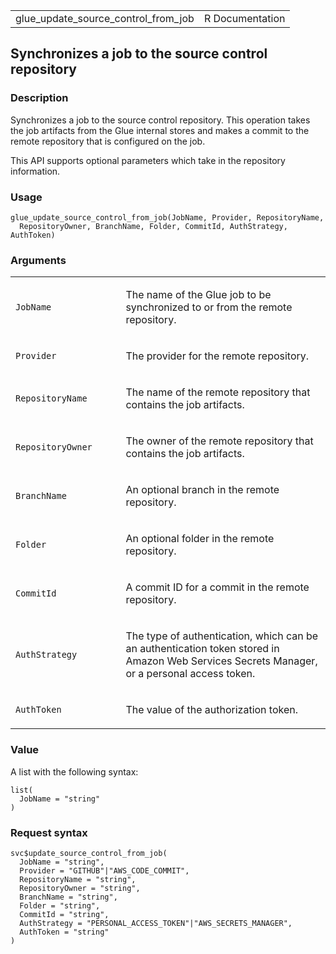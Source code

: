 <table style="width: 100%;">
<tbody>
<tr class="odd">
<td>glue_update_source_control_from_job</td>
<td style="text-align: right;">R Documentation</td>
</tr>
</tbody>
</table>

## Synchronizes a job to the source control repository

### Description

Synchronizes a job to the source control repository. This operation
takes the job artifacts from the Glue internal stores and makes a commit
to the remote repository that is configured on the job.

This API supports optional parameters which take in the repository
information.

### Usage

    glue_update_source_control_from_job(JobName, Provider, RepositoryName,
      RepositoryOwner, BranchName, Folder, CommitId, AuthStrategy, AuthToken)

### Arguments

<table>
<colgroup>
<col style="width: 35%" />
<col style="width: 65%" />
</colgroup>
<tbody>
<tr class="odd">
<td><code
id="glue_update_source_control_from_job_:_JobName">JobName</code></td>
<td><p>The name of the Glue job to be synchronized to or from the remote
repository.</p></td>
</tr>
<tr class="even">
<td><code
id="glue_update_source_control_from_job_:_Provider">Provider</code></td>
<td><p>The provider for the remote repository.</p></td>
</tr>
<tr class="odd">
<td><code
id="glue_update_source_control_from_job_:_RepositoryName">RepositoryName</code></td>
<td><p>The name of the remote repository that contains the job
artifacts.</p></td>
</tr>
<tr class="even">
<td><code
id="glue_update_source_control_from_job_:_RepositoryOwner">RepositoryOwner</code></td>
<td><p>The owner of the remote repository that contains the job
artifacts.</p></td>
</tr>
<tr class="odd">
<td><code
id="glue_update_source_control_from_job_:_BranchName">BranchName</code></td>
<td><p>An optional branch in the remote repository.</p></td>
</tr>
<tr class="even">
<td><code
id="glue_update_source_control_from_job_:_Folder">Folder</code></td>
<td><p>An optional folder in the remote repository.</p></td>
</tr>
<tr class="odd">
<td><code
id="glue_update_source_control_from_job_:_CommitId">CommitId</code></td>
<td><p>A commit ID for a commit in the remote repository.</p></td>
</tr>
<tr class="even">
<td><code
id="glue_update_source_control_from_job_:_AuthStrategy">AuthStrategy</code></td>
<td><p>The type of authentication, which can be an authentication token
stored in Amazon Web Services Secrets Manager, or a personal access
token.</p></td>
</tr>
<tr class="odd">
<td><code
id="glue_update_source_control_from_job_:_AuthToken">AuthToken</code></td>
<td><p>The value of the authorization token.</p></td>
</tr>
</tbody>
</table>

### Value

A list with the following syntax:

    list(
      JobName = "string"
    )

### Request syntax

    svc$update_source_control_from_job(
      JobName = "string",
      Provider = "GITHUB"|"AWS_CODE_COMMIT",
      RepositoryName = "string",
      RepositoryOwner = "string",
      BranchName = "string",
      Folder = "string",
      CommitId = "string",
      AuthStrategy = "PERSONAL_ACCESS_TOKEN"|"AWS_SECRETS_MANAGER",
      AuthToken = "string"
    )
